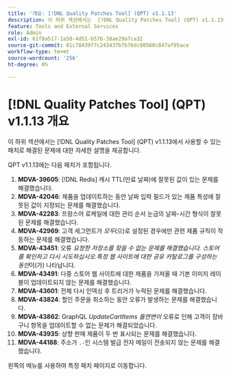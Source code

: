 ```yaml
---
title: '개요: [!DNL Quality Patches Tool] (QPT) v1.1.13'
description: 이 하위 섹션에서는  [!DNL Quality Patches Tool] (QPT) v1.1.13에서 사용할 수 있는 패치로 해결된 문제에 대한 자세한 설명을 제공합니다.
feature: Tools and External Services
role: Admin
exl-id: 61f8a517-1a50-4d51-b576-38ae29a7ca32
source-git-commit: 81c78439f7c243437b7b76dc80560c847af95ace
workflow-type: tm+mt
source-wordcount: '256'
ht-degree: 0%

---
```


# [!DNL Quality Patches Tool] (QPT) v1.1.13 개요

이 하위 섹션에서는 [!DNL Quality Patches Tool] (QPT) v1.1.13에서 사용할 수 있는 패치로 해결된 문제에 대한 자세한 설명을 제공합니다.

QPT v1.1.13에는 다음 패치가 포함됩니다.

1. **MDVA-39605**: [!DNL Redis] 캐시 TTL(만료 날짜)에 잘못된 값이 있는 문제를 해결했습니다.
1. **MDVA-42046**: 제품을 업데이트하는 동안 날짜 입력 필드가 있는 제품 특성에 잘못된 값이 지정되는 문제를 해결했습니다.
1. **MDVA-42283**: 프랑스어 로케일에 대한 관리 순서 눈금의 날짜-시간 형식이 잘못된 문제를 해결했습니다.
1. **MDVA-42969**: 고객 세그먼트가 *모두*(으)로 설정된 경우에만 관련 제품 규칙이 작동하는 문제를 해결했습니다.
1. **MDVA-43451**: 오류 *요청한 저장소를 찾을 수 없는 문제를 해결했습니다. 스토어를 확인하고 다시 시도하십시오.특정 웹 사이트에 대한 공유 카탈로그를 구성하는 동안*&#x200B;이(가) 나타납니다.
1. **MDVA-43491**: 다중 스토어 웹 사이트에 대한 제품을 가져올 때 기본 이미지 레이블이 업데이트되지 않는 문제를 해결했습니다.
1. **MDVA-43601**: 전체 다시 인덱싱 후 트리거가 누락된 문제를 해결했습니다.
1. **MDVA-43824**: 할인 주문을 취소하는 동안 오류가 발생하는 문제를 해결했습니다.
1. **MDVA-43862**: GraphQL *UpdateCartItems 돌연변이* 오류로 인해 고객이 장바구니 항목을 업데이트할 수 없는 문제가 해결되었습니다.
1. **MDVA-43935**: 상향 판매 제품이 두 번 표시되는 문제를 해결했습니다.
1. **MDVA-44188**: 주소가 `.-`인 시스템 발급 전자 메일이 전송되지 않는 문제를 해결했습니다.

왼쪽의 메뉴를 사용하여 특정 패치 페이지로 이동합니다.
